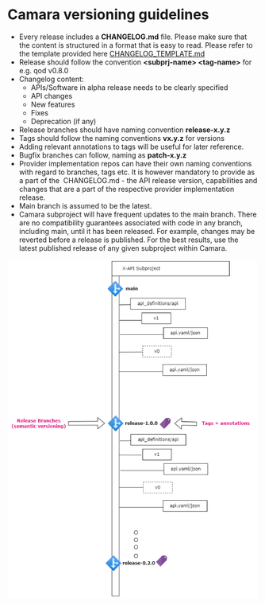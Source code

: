 # Camara versioning guidelines

* Every release includes a **CHANGELOG.md** file. Please make sure that the content is structured in a format that is easy to read. Please refer to the template provided here [CHANGELOG_TEMPLATE.md](./CHANGELOG_TEMPLATE.md)
* Release should follow the convention **\<subprj-name> \<tag-name>** for e.g. qod v0.8.0
* Changelog content:
    * APIs/Software in alpha release needs to be clearly specified
    * API changes
    * New features
    * Fixes
    * Deprecation (if any)
* Release branches should have naming convention **release-x.y.z**
* Tags should follow the naming conventions <strong>vx.y.z</strong> for versions
* Adding relevant annotations to tags will be useful for later reference.
* Bugfix branches can follow, naming as **patch-x.y.z**
* Provider implementation repos can have their own naming conventions with regard to branches, tags etc. It is however mandatory to provide as a part of the  CHANGELOG.md - the API release version, capabilities and changes that are a part of the respective provider implementation release.
* Main branch is assumed to be the latest.
* Camara subproject will have frequent updates to the main branch. There are no compatibility guarantees associated with code in any branch, including main, until it has been released. For example, changes may be reverted before a release is published. For the best results, use the latest published release of any given subproject within Camara.

<img src="../images/versioning-pic.png" alt="Ver"
	title="Versioning Sample"/>
